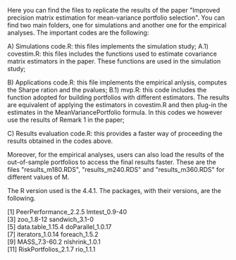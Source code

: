 Here you can find the files to replicate the results of the paper "Improved precision matrix estimation for mean-variance portfolio
 selection". You can find two main folders, one for simulations and another one for the empirical analyses. The important codes
are the following:

A) Simulations code.R: this files implements the simulation study;
A.1) covestim.R: this files includes the functions used to estimate covariance matrix estimators in the paper. These
functions are used in the simulation study;

B) Applications code.R: this file implements the empirical anlysis, computes the Sharpe ration and the pvalues;
B.1) mvp.R: this code includes the function adopted for building portfolios with different estimators.
The results are equivalent of applying the estimators in covestim.R and then plug-in the estimates
in the MeanVariancePortfolio formula. In this codes we however use the results of Remark 1 in the paper;

C) Results evaluation code.R: this provides a faster way of proceeding the results obtained in the codes above.

Moreover, for the empirical analyses, users can also load the results of the out-of-sample portfolios to access
the final results faster. These are the files "results_m180.RDS", "results_m240.RDS" and "results_m360.RDS" for different
values of M.

The R version used is the 4.4.1. The packages, with their versions, are the following.

 [1] PeerPerformance_2.2.5 lmtest_0.9-40        
 [3] zoo_1.8-12            sandwich_3.1-0       
 [5] data.table_1.15.4     doParallel_1.0.17    
 [7] iterators_1.0.14      foreach_1.5.2        
 [9] MASS_7.3-60.2         nlshrink_1.0.1       
[11] RiskPortfolios_2.1.7  rio_1.1.1         
